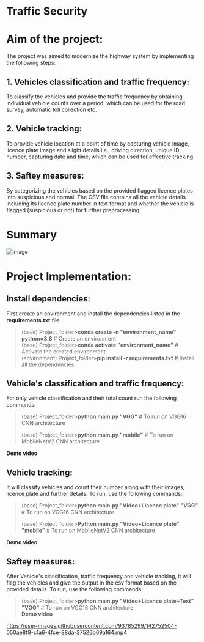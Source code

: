 # Traffic Security

# Aim of the project:
The project was aimed to modernize the highway system by implementing the following steps:
## 1. Vehicles classification and traffic frequency:
To classify the vehicles and provide the traffic frequency by obtaining individual vehicle counts over a period, which can be used for the road survey, automatic toll collection etc.
## 2. Vehicle tracking:
To provide vehicle location at a point of time by capturing vehicle image, licence plate image and slight details i.e., driving direction, unique ID number, capturing date and time, which can be used for effective tracking.
## 3. Saftey measures:
By categorizing the vehicles based on the provided flagged licence plates into suspicious and normal. The CSV file contains all the vehicle details including its licence plate number in text format and whether the vehicle is flagged (suspicious or not) for further preprocessing.

# Summary
![image](https://user-images.githubusercontent.com/93785299/142751217-c7e94de3-33c8-4985-b950-949448dc35b0.png)
# Project Implementation:

## Install dependencies:
First create an environment and install the dependencies listed in the **requirements.txt** file. <br />

>(base) Project_folder>**conda create -n "environment_name" python=3.8** # Create an environment <br />
>(base) Project_folder>**conda activate "environment_name"** # Activate the created environment <br />
>(environment) Project_folder>**pip install -r requirements.txt** # Install all the dependencies <br />

## Vehicle's classification and traffic frequency:
For only vehicle classification and their total count run the following commands:

>(base) Project_folder>**python main.py "VGG"** # To run on VGG16 CNN architecture  <br />
>
>(base) Project_folder>**python main.py "mobile"** # To run on MobileNetV2 CNN architecture  <br />

**Demo video**


## Vehicle tracking:
It will classify vehicles and count their number along with their images, licence plate and further details. To run, use the following commands:

>(base) Project_folder>**python main.py "Video+Licence plate" "VGG"** # To run on VGG16 CNN architecture  <br />
>
>(base) Project_folder>**Python main.py "Video+Licence plate" "mobile"** # To run on MobileNetV2 CNN architecture  <br />

**Demo video**

## Saftey measures:
After Vehicle's classification, traffic frequency and vehicle tracking, it will flag the vehicles and give the output in the csv format based on the provided details. To run, use the following commands:

>(base) Project_folder>**python main.py "Video+Licence plate+Text" "VGG"** # To run on VGG16 CNN architecture  <br />
**Demo video**


https://user-images.githubusercontent.com/93785299/142752504-050ae8f9-c1a6-4fce-88da-37526b69a164.mp4


